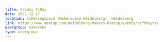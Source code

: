 ```yaml
---
title: Friday PiDay
date: 2021-12-17
location: CoMakingSpace (Makerspace Heidelberg), Heidelberg
link: https://www.meetup.com/Heidelberg-Makers-Meetup/events/pjfhmsyccqbwb/
usergroup: makershd
type: usergroup
---
```

